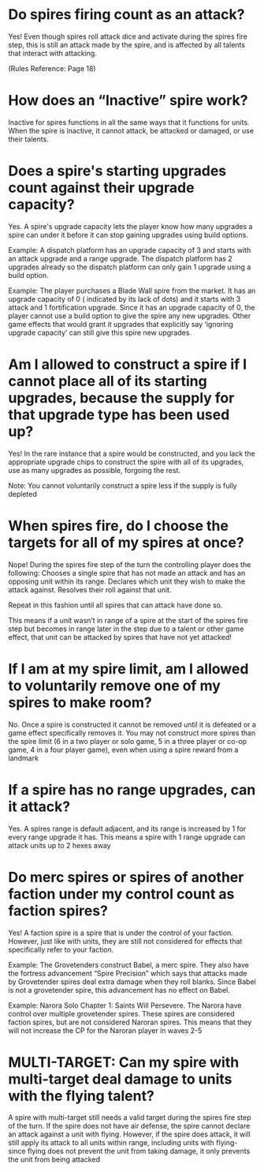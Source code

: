 # Do spires firing count as an attack?

Yes! Even though spires roll attack dice and activate during the spires fire step, this is still an
attack made by the spire, and is affected by all talents that interact with attacking.

(Rules Reference: Page 18)

# How does an “Inactive” spire work?

Inactive for spires functions in all the same ways that it functions for units. When the spire is
inactive, it cannot attack, be attacked or damaged, or use their talents.

# Does a spire's starting upgrades count against their upgrade capacity?

Yes. A spire's upgrade capacity lets the player know how many upgrades a spire can under it before
it can stop gaining upgrades using build options.

Example: A dispatch platform has an upgrade capacity of 3 and starts with an attack upgrade and a
range upgrade. The dispatch platform has 2 upgrades already so the dispatch platform can only gain 1
upgrade using a build option.

Example: The player purchases a Blade Wall spire from the market. It has an upgrade capacity of 0 (
indicated by its lack of dots) and it starts with 3 attack and 1 fortification upgrade. Since it has
an upgrade capacity of 0, the player cannot use a build option to give the spire any new upgrades.
Other game effects that would grant it upgrades that explicitly say ‘ignoring upgrade capacity’ can
still give this spire new upgrades.

# Am I allowed to construct a spire if I cannot place all of its starting upgrades, because the supply for that upgrade type has been used up?

Yes! In the rare instance that a spire would be constructed, and you lack the appropriate upgrade
chips to construct the spire with all of its upgrades, use as many upgrades as possible, forgoing
the rest.

Note: You cannot voluntarily construct a spire less if the supply is fully depleted

# When spires fire, do I choose the targets for all of my spires at once?

Nope! During the spires fire step of the turn the controlling player does the following:
Chooses a single spire that has not made an attack and has an opposing unit within its range.
Declares which unit they wish to make the attack against. Resolves their roll against that unit.

Repeat in this fashion until all spires that can attack have done so.

This means if a unit wasn’t in range of a spire at the start of the spires fire step but becomes in
range later in the step due to a talent or other game effect, that unit can be attacked by spires
that have not yet attacked!

# If I am at my spire limit, am I allowed to voluntarily remove one of my spires to make room?

No. Once a spire is constructed it cannot be removed until it is defeated or a game effect
specifically removes it. You may not construct more spires than the spire limit (6 in a two player
or solo game, 5 in a three player or co-op game, 4 in a four player game), even when using a spire
reward from a landmark

# If a spire has no range upgrades, can it attack?

Yes. A spires range is default adjacent, and its range is increased by 1 for every range upgrade it
has. This means a spire with 1 range upgrade can attack units up to 2 hexes away

# Do merc spires or spires of another faction under my control count as faction spires?

Yes! A faction spire is a spire that is under the control of your faction. However, just like with
units, they are still not considered for effects that specifically refer to your faction.

Example: The Grovetenders construct Babel, a merc spire. They also have the fortress advancement
“Spire Precision” which says that attacks made by Grovetender spires deal extra damage when they
roll blanks. Since Babel is not a grovetender spire, this advancement has no effect on Babel.

Example: Narora Solo Chapter 1: Saints Will Persevere. The Narora have control over multiple
grovetender spires. These spires are considered faction spires, but are not considered Naroran
spires. This means that they will not increase the CP for the Naroran player in waves 2-5


# MULTI-TARGET: Can my spire with multi-target deal damage to units with the flying talent?

A spire with multi-target still needs a valid target during the spires fire step of the turn. If the
spire does not have air defense, the spire cannot declare an attack against a unit with flying.
However, if the spire does attack, it will still apply its attack to all units within range,
including units with flying- since flying does not prevent the unit from taking damage, it only
prevents the unit from being attacked
